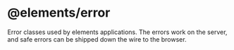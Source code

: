 # @elements/error
Error classes used by elements applications. The errors work on the server, and
safe errors can be shipped down the wire to the browser.
